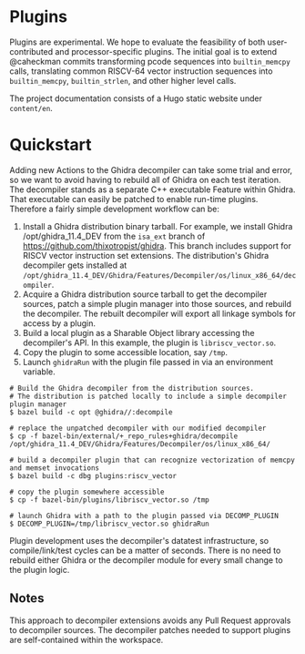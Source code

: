 # Plugins

Plugins are experimental.  We hope to evaluate the feasibility of both user-contributed and processor-specific plugins.
The initial goal is to extend @caheckman commits transforming pcode sequences into `builtin_memcpy` calls, translating
common RISCV-64 vector instruction sequences into `builtin_memcpy`, `builtin_strlen`, and other higher level calls.

The project documentation consists of a Hugo static website under `content/en`.

# Quickstart

Adding new Actions to the Ghidra decompiler can take some trial and error, so we want to avoid having to rebuild
all of Ghidra on each test iteration.  The decompiler stands as a separate C++ executable Feature within Ghidra.
That executable can easily be patched to enable run-time plugins.  Therefore a fairly simple development workflow
can be:

1. Install a Ghidra distribution binary tarball.  For example, we install Ghidra /opt/ghidra_11.4_DEV from the
   `isa_ext` branch of https://github.com/thixotropist/ghidra.  This branch includes support for RISCV vector
   instruction set extensions.  The distribution's Ghidra decompiler gets installed at
   `/opt/ghidra_11.4_DEV/Ghidra/Features/Decompiler/os/linux_x86_64/decompiler`.
2. Acquire a Ghidra distribution source tarball to get the decompiler sources, patch a simple plugin manager into
   those sources, and rebuild the decompiler.  The rebuilt decompiler will export all linkage symbols for access by
   a plugin.
3. Build a local plugin as a Sharable Object library accessing the decompiler's API.  In this example, the
   plugin is `libriscv_vector.so`.
4. Copy the plugin to some accessible location, say `/tmp`.
5. Launch `ghidraRun` with the plugin file passed in via an environment variable.

```console
# Build the Ghidra decompiler from the distribution sources.
# The distribution is patched locally to include a simple decompiler plugin manager
$ bazel build -c opt @ghidra//:decompile

# replace the unpatched decompiler with our modified decompiler
$ cp -f bazel-bin/external/+_repo_rules+ghidra/decompile /opt/ghidra_11.4_DEV/Ghidra/Features/Decompiler/os/linux_x86_64/

# build a decompiler plugin that can recognize vectorization of memcpy and memset invocations
$ bazel build -c dbg plugins:riscv_vector

# copy the plugin somewhere accessible
$ cp -f bazel-bin/plugins/libriscv_vector.so /tmp

# launch Ghidra with a path to the plugin passed via DECOMP_PLUGIN
$ DECOMP_PLUGIN=/tmp/libriscv_vector.so ghidraRun
```

Plugin development uses the decompiler's datatest infrastructure, so compile/link/test cycles can be a matter of seconds.
There is no need to rebuild either Ghidra or the decompiler module for every small change to the plugin logic.

## Notes

This approach to decompiler extensions avoids any Pull Request approvals to decompiler sources. The decompiler patches
needed to support plugins are self-contained within the workspace.
